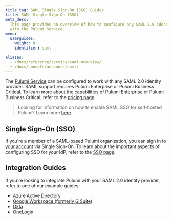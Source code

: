 ```yaml
---
title_tag: SAML Single Sign-On (SSO) Guides
title: SAML Single Sign-On (SSO)
meta_desc:
  This page provides an overview of how to configure any SAML 2.0 identity provider
  with the Pulumi Service.
menu:
  userguides:
    weight: 8
    identifier: saml

aliases:
  - /docs/reference/service/saml-overview/
  - /docs/console/accounts/saml/
---
```


The [Pulumi Service](https://app.pulumi.com) can be configured to work with any SAML 2.0 identity provider. SAML support requires Pulumi Enterprise or Pulumi Business Critical. To learn more about the capabilities of Pulumi Enterprise or Pulumi Business Critical, refer to the [pricing page](/pricing/).

> Looking for information on how to enable SAML SSO for self-hosted Pulumi? Learn more [here](/docs/guides/self-hosted/saml-sso/).

## Single Sign-On (SSO)

If you're a member of a SAML-based Pulumi organization, you can sign in to [your account](/docs/intro/pulumi-service/accounts/) via Single Sign-On. To learn about the important aspects of configuring SSO for your IdP, refer to the [SSO page](sso/).

## Integration Guides

If you're looking to integrate Pulumi with your SAML 2.0 identity provider, refer to one of our example guides:

- [Azure Active Directory](aad/)
- [Google Workspace (formerly G Suite)](gsuite)
- [Okta](okta/)
- [OneLogin](onelogin/)
